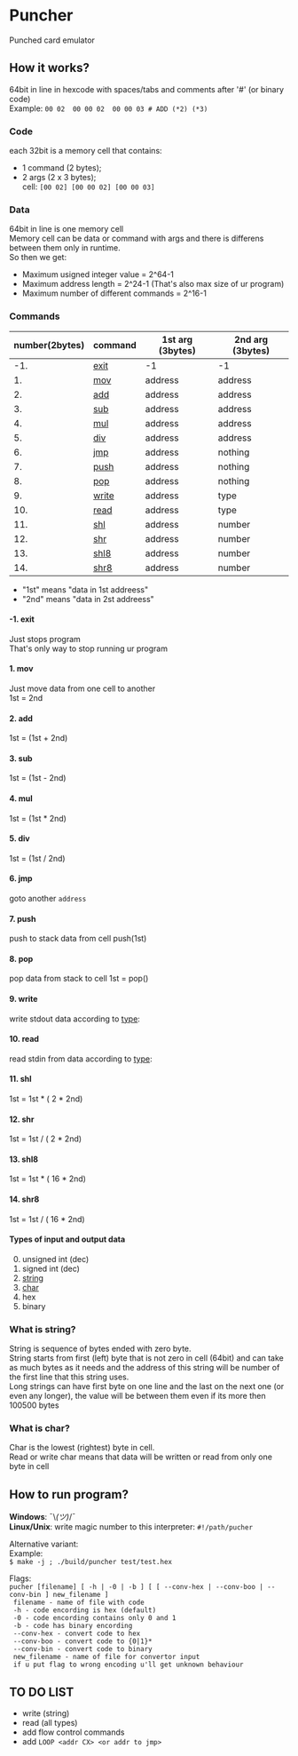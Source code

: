 # Puncher
Punched card emulator

## How it works?

64bit in line in hexcode with spaces/tabs and comments after '#' (or binary code)  
Example: `00 02  00 00 02  00 00 03 # ADD (*2) (*3)` 

### Code  
each 32bit is a memory cell that contains:  
* 1 command (2 bytes);  
* 2 args (2 x 3 bytes);  
cell: `[00 02] [00 00 02] [00 00 03]`  

### Data
64bit in line is one memory cell  
Memory cell can be data or command with args and there is differens between them only in runtime.  
So then we get:
* Maximum usigned integer value = 2^64-1
* Maximum address length = 2^24-1 (That's also max size of ur program)
* Maximum number of different commands = 2^16-1


### Commands
| number(2bytes)	|	command												| 1st arg (3bytes)  | 2nd arg (3bytes)  |
|-------------------|-------------------------------------------------------|-------------------|-------------------|
|  -1.				|	[exit](https://github.com/moff4/Puncher#-1-exit)	|	-1				|	-1				|
|	1.				|	[mov](https://github.com/moff4/Puncher#1-mov)		|	address			|	address			|
|	2.				|	[add](https://github.com/moff4/Puncher#2-add)		|	address			|	address			|
|	3.				|	[sub](https://github.com/moff4/Puncher#3-sub)		|	address			|	address			|
|	4.				|	[mul](https://github.com/moff4/Puncher#4-mul)		|	address			|	address			|
|	5.				|	[div](https://github.com/moff4/Puncher#5-div)		|	address			|	address			|
|	6.				|	[jmp](https://github.com/moff4/Puncher#6-jmp)		|	address			|	nothing			|
|	7.				|	[push](https://github.com/moff4/Puncher#7-push)		|	address			|	nothing			|
|	8.				|	[pop](https://github.com/moff4/Puncher#8-pop)		|	address			|	nothing			|
|	9.				|	[write](https://github.com/moff4/Puncher#9-write)	|	address			|	type			|
|	10.				|	[read](https://github.com/moff4/Puncher#10-read)	|	address			|	type			|
|	11.				|	[shl](https://github.com/moff4/Puncher#11-shl)		|	address			|	number			|
|	12.				|	[shr](https://github.com/moff4/Puncher#12-shr)		|	address			|	number			|
|	13.				|	[shl8](https://github.com/moff4/Puncher#13-shl8)	|	address			|	number			|
|	14.				|	[shr8](https://github.com/moff4/Puncher#14-shr8)	|	address			|	number			|

* "1st" means "data in 1st addreess"
* "2nd" means "data in 2st addreess"

#### -1. exit  
Just stops program  
That's only way to stop running ur program

#### 1. mov  
Just move data from one cell to another  
1st = 2nd

#### 2. add  
1st  = (1st + 2nd)

#### 3. sub  
1st = (1st - 2nd)

#### 4. mul  
1st = (1st * 2nd)

#### 5. div  
1st = (1st / 2nd)

#### 6. jmp  
goto another `address`

#### 7. push  
push to stack data from cell
push(1st)

#### 8. pop  
pop data from stack to cell
1st = pop()

#### 9. write  
write stdout data according to [type](https://github.com/moff4/Puncher#types-of-input-and-output-data):

#### 10. read  
read stdin from data according to [type](https://github.com/moff4/Puncher#types-of-input-and-output-data):

#### 11. shl  
1st = 1st * ( 2 * 2nd)

#### 12. shr  
1st = 1st / ( 2 * 2nd)

#### 13. shl8  
1st = 1st * ( 16 * 2nd)

#### 14. shr8  
1st = 1st / ( 16 * 2nd)

#### Types of input and output data  
0) unsigned int (dec) 
1) signed int (dec) 
2) [string](https://github.com/moff4/Puncher#what-is-string)
3) [char](https://github.com/moff4/Puncher#what-is-char)
4) hex  
5) binary  


### What is string?
String is sequence of bytes ended with zero byte.  
String starts from first (left) byte that is not zero in cell (64bit) and can take as much bytes as it needs and the address of this string will be number of the first line that this string uses.  
Long strings can have first byte on one line and the last on the next one (or even any longer), the value will be between them even if its more then 100500 bytes  

### What is char?
Char is the lowest (rightest) byte in cell.  
Read or write char means that data will be written or read from only one byte in cell

## How to run program?
**Windows**: ¯\\_(ツ)_/¯  
**Linux/Unix**: write magic number to this interpreter: `#!/path/pucher`  

Alternative variant:  
Example:  
`$ make -j ; ./build/puncher test/test.hex`  

Flags:  
`pucher [filename] [ -h | -0 | -b ] [ [ --conv-hex | --conv-boo | --conv-bin ] new_filename ]`  
` filename - name of file with code`  
` -h - code encording is hex (default)`  
` -0 - code encording contains only 0 and 1`  
` -b - code has binary encording`  
` --conv-hex - convert code to hex`  
` --conv-boo - convert code to {0|1}*`  
` --conv-bin - convert code to binary`  
` new_filename - name of file for convertor input`   
` if u put flag to wrong encoding u'll get unknown behaviour`  

## TO DO LIST  
- write (string)
- read (all types)
- add flow control commands 
- add `LOOP <addr CX> <or addr to jmp>`


